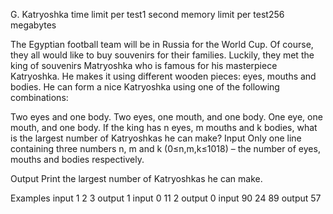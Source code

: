 G. Katryoshka
time limit per test1 second
memory limit per test256 megabytes

The Egyptian football team will be in Russia for the World Cup. Of course, they all would like to buy souvenirs for their families. Luckily, they met the king of souvenirs Matryoshka who is famous for his masterpiece Katryoshka. He makes it using different wooden pieces: eyes, mouths and bodies. He can form a nice Katryoshka using one of the following combinations:

Two eyes and one body.
Two eyes, one mouth, and one body.
One eye, one mouth, and one body.
If the king has n eyes, m mouths and k bodies, what is the largest number of Katryoshkas he can make?
Input
Only one line containing three numbers n, m and k (0≤n,m,k≤1018) – the number of eyes, mouths and bodies respectively.

Output
Print the largest number of Katryoshkas he can make.

Examples
input
1 2 3
output
1
input
0 11 2
output
0
input
90 24 89
output
57
